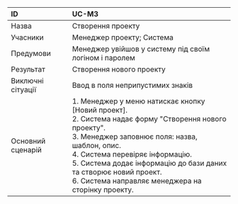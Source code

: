 | ID  | UC-M3  |
|:---|:---|
|Назва   | Створення проекту |
|Учасники   | Менеджер проекту; Система |
|Предумови  | Менеджер увійшов у систему під своїм логіном і паролем |
|Результат| Створення нового проекту |
|Виключні сітуації|Ввод в поля неприпустимих знаків|
|Основний сценарій|1. Менеджер у меню натискає кнопку [Новий проект].<br>2. Система надає форму "Створення нового проекту".<br>3. Менеджер заповнює поля: назва, шаблон, опис.<br>4. Система перевіряє інформацію.<br>5. Система додає інформацію до бази даних та створює новий проект.<br>6. Система направляє менеджера на сторінку проекту.
